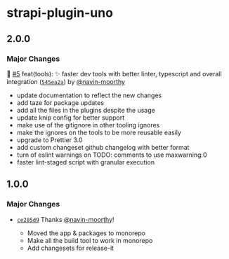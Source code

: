 # strapi-plugin-uno

## 2.0.0

### Major Changes

🦋 [#5](https://github.com/timelessco/strapi-ts-monorepo/pull/5) feat(tools): ✨ faster dev tools with better linter, typescript and overall integration ([`545ea2a`](https://github.com/timelessco/strapi-ts-monorepo/commit/545ea2aec23d7bde2d35964a18841443eb1e8e12)) by [@navin-moorthy](https://github.com/navin-moorthy)

- update documentation to reflect the new changes
- add taze for package updates
- add all the files in the plugins despite the usage
- update knip config for better support
- make use of the gitignore in other tooling ignores
- make the ignores on the tools to be more reusable easily
- upgrade to Prettier 3.0
- add custom changeset github changelog with better format
- turn of eslint warnings on TODO: comments to use maxwarning:0
- faster lint-staged script with granular execution

## 1.0.0

### Major Changes

- [`ce285d9`](https://github.com/timelessco/strapi-ts-monorepo/commit/ce285d95552faf7a32c020a47c9d6531a154877f)
  Thanks [@navin-moorthy](https://github.com/navin-moorthy)!

  - Moved the app & packages to monorepo
  - Make all the build tool to work in monorepo
  - Add changesets for release-it
